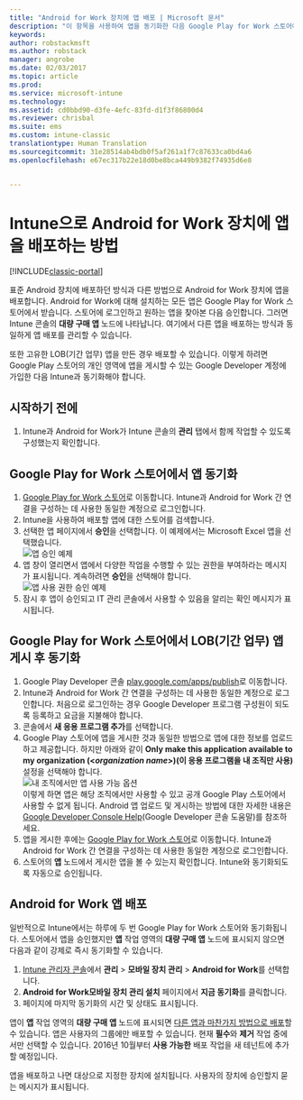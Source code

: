 ```yaml
---
title: "Android for Work 장치에 앱 배포 | Microsoft 문서"
description: "이 항목을 사용하여 앱을 동기화한 다음 Google Play for Work 스토어에서 Android for Work 장치로 배포합니다."
keywords: 
author: robstackmsft
ms.author: robstack
manager: angrobe
ms.date: 02/03/2017
ms.topic: article
ms.prod: 
ms.service: microsoft-intune
ms.technology: 
ms.assetid: cd0bbd90-d3fe-4efc-83fd-d1f3f86800d4
ms.reviewer: chrisbal
ms.suite: ems
ms.custom: intune-classic
translationtype: Human Translation
ms.sourcegitcommit: 31e28514ab4bdb0f5af261a1f7c87633ca0bd4a6
ms.openlocfilehash: e67ec317b22e18d0be8bca449b9382f74935d6e8


---
```


# <a name="how-to-deploy-apps-to-android-for-work-devices-with-intune"></a>Intune으로 Android for Work 장치에 앱을 배포하는 방법

[!INCLUDE[classic-portal](../includes/classic-portal.md)]

표준 Android 장치에 배포하던 방식과 다른 방법으로 Android for Work 장치에 앱을 배포합니다. Android for Work에 대해 설치하는 모든 앱은 Google Play for Work 스토어에서 받습니다. 스토어에 로그인하고 원하는 앱을 찾아본 다음 승인합니다.
그러면 Intune 콘솔의 **대량 구매 앱** 노드에 나타납니다. 여기에서 다른 앱을 배포하는 방식과 동일하게 앱 배포를 관리할 수 있습니다.

또한 고유한 LOB(기간 업무) 앱을 만든 경우 배포할 수 있습니다. 이렇게 하려면 Google Play 스토어의 개인 영역에 앱을 게시할 수 있는 Google Developer 계정에 가입한 다음 Intune과 동기화해야 합니다.

## <a name="before-you-start"></a>시작하기 전에

1. Intune과 Android for Work가 Intune 콘솔의 **관리** 탭에서 함께 작업할 수 있도록 구성했는지 확인합니다.

## <a name="synchronize-an-app-from-the-google-play-for-work-store"></a>Google Play for Work 스토어에서 앱 동기화


1. [Google Play for Work 스토어](https://play.google.com/work)로 이동합니다. Intune과 Android for Work 간 연결을 구성하는 데 사용한 동일한 계정으로 로그인합니다.
2. Intune을 사용하여 배포할 앱에 대한 스토어를 검색합니다.
3. 선택한 앱 페이지에서 **승인**을 선택합니다. 이 예제에서는 Microsoft Excel 앱을 선택했습니다.<br>
  ![앱 승인 예제](media/approve.png)
4. 앱 창이 열리면서 앱에서 다양한 작업을 수행할 수 있는 권한을 부여하라는 메시지가 표시됩니다. 계속하려면 **승인**을 선택해야 합니다.<br>
  ![앱 사용 권한 승인 예제](media/approve-app-permissions.png)
5. 잠시 후 앱이 승인되고 IT 관리 콘솔에서 사용할 수 있음을 알리는 확인 메시지가 표시됩니다.

## <a name="publish-then-synchronize-a-line-of-business-app-from-the-google-play-for-work-store"></a>Google Play for Work 스토어에서 LOB(기간 업무) 앱 게시 후 동기화

1. Google Play Developer 콘솔 [play.google.com/apps/publish](https://play.google.com/apps/publish)로 이동합니다.
2. Intune과 Android for Work 간 연결을 구성하는 데 사용한 동일한 계정으로 로그인합니다. 처음으로 로그인하는 경우 Google Developer 프로그램 구성원이 되도록 등록하고 요금을 지불해야 합니다.
3. 콘솔에서 **새 응용 프로그램 추가**를 선택합니다.
4. Google Play 스토어에 앱을 게시한 것과 동일한 방법으로 앱에 대한 정보를 업로드하고 제공합니다. 하지만 아래와 같이 **Only make this application available to my organization (<*organization name*>)(이 응용 프로그램을 내 조직만 사용)** 설정을 선택해야 합니다.<br>
  ![내 조직에서만 앱 사용 가능 옵션](media/restrict.png)<br>
이렇게 하면 앱은 해당 조직에서만 사용할 수 있고 공개 Google Play 스토어에서 사용할 수 없게 됩니다.
Android 앱 업로드 및 게시하는 방법에 대한 자세한 내용은 [Google Developer Console Help](https://support.google.com/googleplay/android-developer/answer/113469)(Google Developer 콘솔 도움말)를 참조하세요.
5. 앱을 게시한 후에는 [Google Play for Work 스토어](https://play.google.com/work)로 이동합니다. Intune과 Android for Work 간 연결을 구성하는 데 사용한 동일한 계정으로 로그인합니다.
6. 스토어의 **앱** 노드에서 게시한 앱을 볼 수 있는지 확인합니다. Intune와 동기화되도록 자동으로 승인됩니다.

## <a name="deploy-an-android-for-work-app"></a>Android for Work 앱 배포

일반적으로 Intune에서는 하루에 두 번 Google Play for Work 스토어와 동기화됩니다. 스토어에서 앱을 승인했지만 **앱** 작업 영역의 **대량 구매 앱** 노드에 표시되지 않으면 다음과 같이 강제로 즉시 동기화할 수 있습니다.

1. [Intune 관리자 콘솔](https://manage.microsoft.com)에서 **관리** > **모바일 장치 관리** > **Android for Work**를 선택합니다.
2. **Android for Work모바일 장치 관리 설치** 페이지에서 **지금 동기화**를 클릭합니다.
3. 페이지에 마지막 동기화의 시간 및 상태도 표시됩니다.

앱이 **앱** 작업 영역의 **대량 구매 앱** 노드에 표시되면 [다른 앱과 마찬가지 방법으로 배포](deploy-apps-in-microsoft-intune.md)할 수 있습니다. 앱은 사용자의 그룹에만 배포할 수 있습니다. 현재 **필수**와 **제거** 작업 중에서만 선택할 수 있습니다. 2016년 10월부터 **사용 가능한** 배포 작업을 새 테넌트에 추가할 예정입니다.

앱을 배포하고 나면 대상으로 지정한 장치에 설치됩니다. 사용자의 장치에 승인할지 묻는 메시지가 표시됩니다.



<!--HONumber=Feb17_HO1-->


